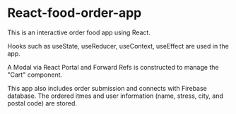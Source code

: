# React-food-order-app


This is an interactive order food app using React. 

Hooks such as useState, useReducer, useContext, useEffect are used in the app. 

A Modal via React Portal and Forward Refs is constructed to manage the "Cart" component.

This app also includes order submission and connects with Firebase database. The ordered itmes and user information (name, stress, city, and postal code) are stored. 
